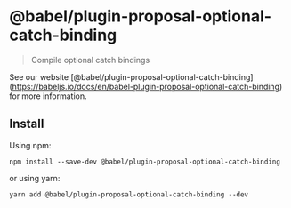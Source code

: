 <span class="citation" data-cites="babel/plugin-proposal-optional-catch-binding">@babel/plugin-proposal-optional-catch-binding</span>
=====================================================================================================================================

> Compile optional catch bindings

See our website <span class="citation" data-cites="babel/plugin-proposal-optional-catch-binding">\[@babel/plugin-proposal-optional-catch-binding\]</span>(https://babeljs.io/docs/en/babel-plugin-proposal-optional-catch-binding) for more information.

Install
-------

Using npm:

    npm install --save-dev @babel/plugin-proposal-optional-catch-binding

or using yarn:

    yarn add @babel/plugin-proposal-optional-catch-binding --dev
